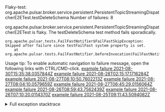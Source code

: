         
Flaky-test: org.apache.pulsar.broker.service.persistent.PersistentTopicStreamingDispatcherE2ETest.testDeleteSchema
Number of failures: 8

org.apache.pulsar.broker.service.persistent.PersistentTopicStreamingDispatcherE2ETest is flaky. The testDeleteSchema test method fails sporadically.

```
org.apache.pulsar.tests.FailFastNotifier$FailFastSkipException: Skipped after failure since testFailFast system property is set.
	at org.apache.pulsar.tests.FailFastNotifier.beforeInvocation(FailFastNotifier.java:88)

```

Usage tip: To enable automatic navigation to failure message, open the following links with CTRL/CMD-click.
[example failure 2021-08-30T15:35:38.0357844Z](https://github.com/apache/pulsar/runs/3463119398?check_suite_focus=true#step:9:2699)
[example failure 2021-08-28T02:15:17.1716284Z](https://github.com/apache/pulsar/runs/3448473880?check_suite_focus=true#step:9:1696)
[example failure 2021-08-27T08:10:50.7602213Z](https://github.com/apache/pulsar/runs/3440980370?check_suite_focus=true#step:9:1767)
[example failure 2021-08-27T08:04:10.0579659Z](https://github.com/apache/pulsar/runs/3440855241?check_suite_focus=true#step:9:1692)
[example failure 2021-08-27T06:45:29.0156064Z](https://github.com/apache/pulsar/runs/3440411158?check_suite_focus=true#step:9:1693)
[example failure 2021-08-26T08:59:43.7562439Z](https://github.com/apache/pulsar/runs/3430539961?check_suite_focus=true#step:9:2402)
[example failure 2021-08-26T07:10:20.0114370Z](https://github.com/apache/pulsar/runs/3429892136?check_suite_focus=true#step:9:1754)
[example failure 2021-08-25T09:11:43.5094082Z](https://github.com/apache/pulsar/runs/3420085427?check_suite_focus=true#step:10:1690)


<details>
<summary>Full exception stacktrace</summary>
<code><pre>
org.apache.pulsar.tests.FailFastNotifier$FailFastSkipException: Skipped after failure since testFailFast system property is set.
	at org.apache.pulsar.tests.FailFastNotifier.beforeInvocation(FailFastNotifier.java:88)

</pre></code>
</details>

